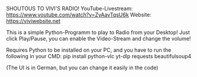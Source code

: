 SHOUTOUS TO VIVI'S RADIO!
YouTube-Livestream: https://www.youtube.com/watch?v=ZyAavTqsU6k
Website: https://viviwebsite.net

This is a simple Python-Programm to play to Radio from your Desktop!
Just click Play/Pause, you can enable the Video-Stream and change the volume!

Requires Python to be installed on your PC, and you have to run the following in your CMD:
pip install python-vlc yt-dlp requests beautifulsoup4

(The UI is in German, but you can change it easily in the code)